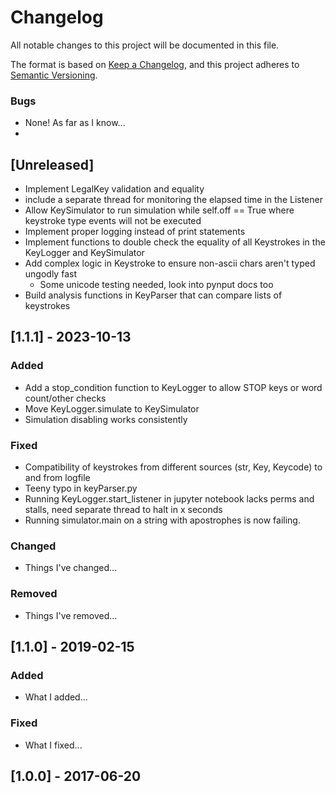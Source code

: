 # Changelog

All notable changes to this project will be documented in this file.

The format is based on [Keep a Changelog](https://keepachangelog.com/en/1.0.0/),
and this project adheres to [Semantic Versioning](https://semver.org/spec/v2.0.0.html).

### Bugs
- None! As far as I know...
- 
## [Unreleased]
- Implement LegalKey validation and equality
- include a separate thread for monitoring the elapsed time in the Listener
- Allow KeySimulator to run simulation while self.off == True where keystroke type events will not be executed
- Implement proper logging instead of print statements
- Implement functions to double check the equality of all Keystrokes in the KeyLogger and KeySimulator
- Add complex logic in Keystroke to ensure non-ascii chars aren't typed ungodly fast
  - Some unicode testing needed, look into pynput docs too
- Build analysis functions in KeyParser that can compare lists of keystrokes
## [1.1.1] - 2023-10-13

### Added
- Add a stop_condition function to KeyLogger to allow STOP keys or word count/other checks
- Move KeyLogger.simulate to KeySimulator
- Simulation disabling works consistently

### Fixed

- Compatibility of keystrokes from different sources (str, Key, Keycode) to and from logfile
- Teeny typo in keyParser.py 
- Running KeyLogger.start_listener in jupyter notebook lacks perms and stalls, need separate thread to halt in x seconds
- Running simulator.main on a string with apostrophes is now failing.

### Changed

- Things I've changed...

### Removed

- Things I've removed...

## [1.1.0] - 2019-02-15

### Added

- What I added...

### Fixed

- What I fixed...

## [1.0.0] - 2017-06-20
